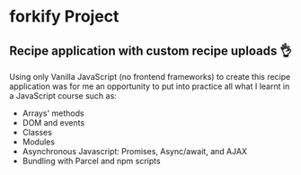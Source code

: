 # forkify Project

## Recipe application with custom recipe uploads 👌

Using only Vanilla JavaScript (no frontend frameworks) to create this recipe application was for me an opportunity to put into practice all what I learnt in a JavaScript course such as:

- Arrays' methods
- DOM and events
- Classes
- Modules
- Asynchronous Javascript: Promises, Async/await, and AJAX
- Bundling with Parcel and npm scripts
